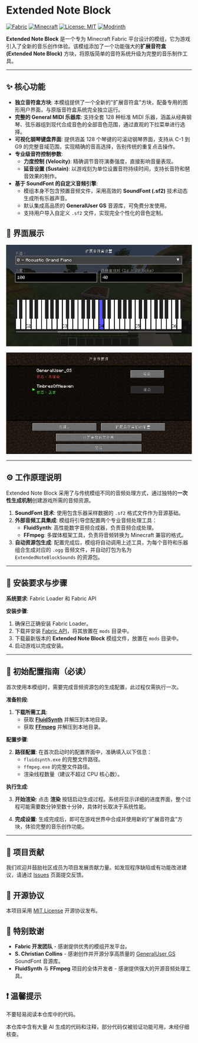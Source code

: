 # Extended Note Block

[![Fabric](https://img.shields.io/badge/modloader-Fabric-blue?style=for-the-badge)](https://fabricmc.net/)
[![Minecraft](https://img.shields.io/badge/minecraft-1.20.x-green?style=for-the-badge)](https://www.minecraft.net)
[![License: MIT](https://img.shields.io/badge/License-MIT-yellow.svg?style=for-the-badge)](https://opensource.org/licenses/MIT)
[![Modrinth](https://img.shields.io/badge/download-Modrinth-00AF5C?style=for-the-badge)](https://modrinth.com/mod/extendednoteblock)

**Extended Note Block** 是一个专为 Minecraft Fabric 平台设计的模组，它为游戏引入了全新的音乐创作体验。该模组添加了一个功能强大的**扩展音符盒 (Extended Note Block)** 方块，将原版简单的音符系统升级为完整的音乐制作工具。

---

## ✨ 核心功能

*   **独立音符盒方块**: 本模组提供了一个全新的"扩展音符盒"方块，配备专用的图形用户界面，与原版音符盒系统完全独立运行。
*   **完整的 General MIDI 乐器库**: 支持全套 128 种标准 MIDI 乐器，涵盖从经典钢琴、弦乐器组到现代合成音色的全部音色范围，通过直观的下拉菜单进行选择。
*   **可视化钢琴键盘界面**: 提供涵盖 128 个琴键的可滚动钢琴界面，支持从 C-1 到 G9 的完整音域范围，实现精确的音高选择，告别传统的重复点击操作。
*   **专业级音符控制参数**:
    *   **力度控制 (Velocity)**: 精确调节音符演奏强度，直接影响音量表现。
    *   **延音设置 (Sustain)**: 以游戏刻为单位设置音符持续时间，支持长音符和琶音效果的制作。
*   **基于 SoundFont 的自定义音频引擎**: 
    *   模组本身不包含预置音频文件，采用高效的 **SoundFont (.sf2)** 技术动态生成所有乐器声音。
    *   默认集成高品质的 **GeneralUser GS** 音源库，可免费分发使用。
    *   支持用户导入自定义 `.sf2` 文件，实现完全个性化的音色定制。

## 📸 界面展示

![Main GUI](./docs/assets/screenshot1.png "扩展音符盒主界面")

![Rendering Screen](./docs/assets/screenshot2.png "音源渲染配置界面")

---

## ⚙️ 工作原理说明

Extended Note Block 采用了与传统模组不同的音频处理方式，通过独特的**一次性生成机制**创建游戏所需的音频资源。

1.  **SoundFont 技术**: 使用包含乐器采样数据的 `.sf2` 格式文件作为音源基础。
2.  **外部音频工具集成**: 模组将引导您配置两个专业音频处理工具：
    *   **FluidSynth**: 高性能数字音频合成器，负责音频合成处理。
    *   **FFmpeg**: 多媒体框架工具，负责将音频转换为 Minecraft 兼容的格式。
3.  **自动资源包生成**: 配置完成后，模组将自动调用上述工具，为每个音符和乐器组合生成对应的 `.ogg` 音频文件，并自动打包为名为 `ExtendedNoteBlockSounds` 的资源包。

---

## 💾 安装要求与步骤

**系统要求**: Fabric Loader 和 Fabric API

**安装步骤**:
1.  确保已正确安装 Fabric Loader。
2.  下载并安装 [Fabric API](https://modrinth.com/mod/fabric-api)，将其放置在 `mods` 目录中。
3.  下载最新版本的 **Extended Note Block** 模组文件，放置在 `mods` 目录中。
4.  启动游戏以完成安装。

---

## 🚀 初始配置指南（必读）

首次使用本模组时，需要完成音频资源包的生成配置，此过程仅需执行一次。

**准备阶段**:

1.  **下载所需工具**:
    *   获取 [**FluidSynth**](https://www.fluidsynth.org/) 并解压到本地目录。
    *   获取 [**FFmpeg**](https://ffmpeg.org/download.html) 并解压到本地目录。

**配置步骤**:

2.  **路径配置**: 在首次启动时的配置界面中，准确填入以下信息：
    *   `fluidsynth.exe` 的完整文件路径。
    *   `ffmpeg.exe` 的完整文件路径。
    *   渲染线程数量（建议不超过 CPU 核心数）。

**执行生成**:

3.  **开始渲染**: 点击 **渲染** 按钮启动生成过程。系统将显示详细的进度界面，整个过程可能需要数分钟至数十分钟，具体时长取决于系统性能。

4.  **完成设置**: 生成完成后，即可在游戏世界中合成并使用新的"扩展音符盒"方块，体验完整的音乐创作功能。

---

## 🤝 项目贡献

我们欢迎并鼓励社区成员为项目发展贡献力量。如发现程序缺陷或有功能改进建议，请通过 [Issues](https://github.com/atemukesu/ExtendedNoteBlock/issues) 页面提交反馈。

## 📜 开源协议

本项目采用 [MIT License](https://opensource.org/licenses/MIT) 开源协议发布。

## 🙏 特别致谢

*   **Fabric 开发团队** - 感谢提供优秀的模组开发平台。
*   **S. Christian Collins** - 感谢创作并开源分享高质量的 [GeneralUser GS](http://schristiancollins.com/generaluser.php) SoundFont 音源库。
*   **FluidSynth** 与 **FFmpeg** 项目的全体开发者 - 感谢提供强大的开源音频处理工具。

## ❗ 温馨提示

不要轻易阅读本仓库中的代码。

本仓库中含有大量 AI 生成的代码和注释，部分代码仅被验证功能可用，未经仔细核查。